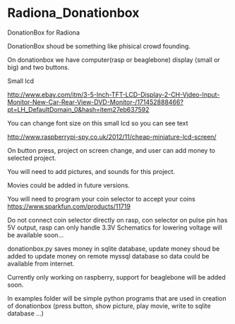 # Radiona_Donationbox
DonationBox for Radiona

DonationBox shoud be something like phisical crowd founding.

On donationbox we have computer(rasp or beaglebone) display (small or big) and two buttons.

Small lcd

http://www.ebay.com/itm/3-5-Inch-TFT-LCD-Display-2-CH-Video-Input-Monitor-New-Car-Rear-View-DVD-Monitor-/171452888466?pt=LH_DefaultDomain_0&hash=item27eb637592

You can change font size on this small lcd so you can see text

http://www.raspberrypi-spy.co.uk/2012/11/cheap-miniature-lcd-screen/

On button press, project on screen change, and user can add money to selected project.

You will need to add pictures, and sounds for this project.

Movies could be added in future versions.

You will need to program your coin selector to accept your coins
https://www.sparkfun.com/products/11719

Do not connect coin selector directly on rasp, con selector on pulse pin has 5V output, rasp can only handle 3.3V
Schematics for lowering voltage will be available soon...

donationbox.py saves money in sqlite database, update money shoud be added to update money on remote myssql database so data could be available from internet.

Currently only working on raspberry, support for beaglebone will be added soon.

In examples folder will be simple python programs that are used in creation of donationbox (press button, show picture, play movie, write to sqlite database ...)
